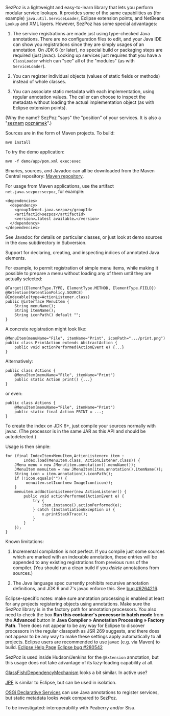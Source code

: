 SezPoz is a lightweight and easy-to-learn library that lets you perform modular service lookups. It provides some of the same capabilities as (for example) `java.util.ServiceLoader`, Eclipse extension points, and NetBeans `Lookup` and XML layers. However, SezPoz has some special advantages:

1.  The service registrations are made just using type-checked Java annotations. There are no configuration files to edit, and your Java IDE can show you registrations since they are simply usages of an annotation. On JDK 6 (or later), no special build or packaging steps are required (just javac). Looking up services just requires that you have a `ClassLoader` which can "see" all of the "modules" (as with `ServiceLoader`).

2.  You can register individual objects (values of static fields or methods) instead of whole classes.

3.  You can associate static metadata with each implementation, using regular annotation values. The caller can choose to inspect the metadata without loading the actual implementation object (as with Eclipse extension points).

(Why the name? SezPoz "says" the "position" of your services. It is also a "[seznam][1] [poznámek][2]".)

Sources are in the form of Maven projects. To build:

    mvn install

To try the demo application:

    mvn -f demo/app/pom.xml exec:exec

Binaries, sources, and Javadoc can all be downloaded from the Maven Central repository: [Maven repository][3].

For usage from Maven applications, use the artifact `net.java.sezpoz:sezpoz`, for example:

    <dependencies>
      <dependency>
        <groupId>net.java.sezpoz</groupId>
        <artifactId>sezpoz</artifactId>
        <version>…latest available…</version>
      </dependency>
    </dependencies>

See Javadoc for details on particular classes, or just look at demo sources in the `demo` subdirectory in Subversion.

Support for declaring, creating, and inspecting indices of annotated Java elements.

For example, to permit registration of simple menu items, while making it possible to prepare a menu without loading any of them until they are actually selected:

    @Target({ElementType.TYPE, ElementType.METHOD, ElementType.FIELD})
    @Retention(RetentionPolicy.SOURCE)
    @Indexable(type=ActionListener.class)
    public @interface MenuItem {
        String menuName();
        String itemName();
        String iconPath() default "";
    }

A concrete registration might look like:

    @MenuItem(menuName="File", itemName="Print", iconPath=".../print.png")
    public class PrintAction extends AbstractAction {
        public void actionPerformed(ActionEvent e) {...}
    }

Alternatively:

    public class Actions {
        @MenuItem(menuName="File", itemName="Print")
        public static Action print() {...}
    }

or even:

    public class Actions {
        @MenuItem(menuName="File", itemName="Print")
        public static final Action PRINT = ...;
    }

To create the index on JDK 6+, just compile your sources normally with javac. (The processor is in the same JAR as this API and should be autodetected.)

Usage is then simple:

    for (final IndexItem<MenuItem,ActionListener> item :
            Index.load(MenuItem.class, ActionListener.class)) {
        JMenu menu = new JMenu(item.annotation().menuName());
        JMenuItem menuitem = new JMenuItem(item.annotation().itemName());
        String icon = item.annotation().iconPath();
        if (!icon.equals("")) {
             menuitem.setIcon(new ImageIcon(icon));
        }
        menuitem.addActionListener(new ActionListener() {
            public void actionPerformed(ActionEvent e) {
                try {
                    item.instance().actionPerformed(e);
                } catch (InstantiationException x) {
                    x.printStackTrace();
                }
            }
        });
    }


Known limitations:

1. Incremental compilation is not perfect. If you compile just some sources which are marked with an indexable annotation, these entries will be appended to any existing registrations from previous runs of the compiler. (You should run a clean build if you *delete* annotations from sources.)

2.  The Java language spec currently prohibits recursive annotation definitions, and JDK 6 and 7's javac enforce this. See [bug #6264216][4].

Eclipse-specific notes: make sure annotation processing is enabled at least for any projects registering objects using annotations. Make sure the SezPoz library is in the factory path for annotation processors. You also need to check the box **Run this container's processor in batch mode** from the **Advanced** button in **Java Compiler » Annotation Processing » Factory Path**. There does not appear to be any way for Eclipse to discover processors in the regular classpath as JSR 269 suggests, and there does not appear to be any way to make these settings apply automatically to all projects. Eclipse users are recommended to use javac (e.g. via Maven) to build. [Eclipse Help Page][5] [Eclipse bug #280542][6]

SezPoz is used inside Hudson/Jenkins for the `@Extension` annotation, but this usage does not take advantage of its lazy-loading capability at all.

[GlassFish/DependencyMechanism][7] looks a bit similar. In active use?

[JPF][8] is similar to Eclipse, but can be used in isolation.

[OSGi Declarative Services][9] can use Java annotations to register services, but static metadata looks weak compared to SezPoz.

To be investigated: interoperability with Peaberry and/or Sisu.

 [1]: http://slovnik.seznam.cz/search.py?wd=seznam&amp;lg=cz_en
 [2]: http://slovnik.seznam.cz/search.py?wd=pozn%C3%A1mka&amp;lg=cz_en
 [3]: http://repo1.maven.org/maven2/net/java/sezpoz/sezpoz/
 [4]: http://bugs.sun.com/bugdatabase/view_bug.do?bug_id=6264216
 [5]: http://help.eclipse.org/ganymede/index.jsp?topic=/org.eclipse.jdt.doc.isv/guide/jdt_apt_getting_started.htm
 [6]: https://bugs.eclipse.org/bugs/show_bug.cgi?id=280542
 [7]: https://wikis.oracle.com/display/GlassFish/DependencyMechanism
 [8]: http://jpf.sourceforge.net/
 [9]: http://wiki.osgi.org/wiki/Declarative_Services
